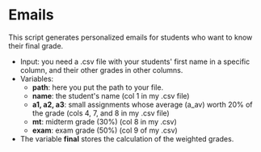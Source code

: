 # Emails
This script generates personalized emails for students who want to know their final grade.
- Input: you need a .csv file with your students' first name in a specific column, and their other grades in other columns.
- Variables:
  - **path**: here you put the path to your file.
  - **name**: the student's name (col 1 in my .csv file)
  - **a1, a2, a3**: small assignments whose average (a_av) worth 20% of the grade (cols 4, 7, and 8 in my .csv file)
  - **mt**: midterm grade (30%) (col 8 in my .csv)
  - **exam**: exam grade (50%) (col 9 of my .csv)
- The variable **final** stores the calculation of the weighted grades.
